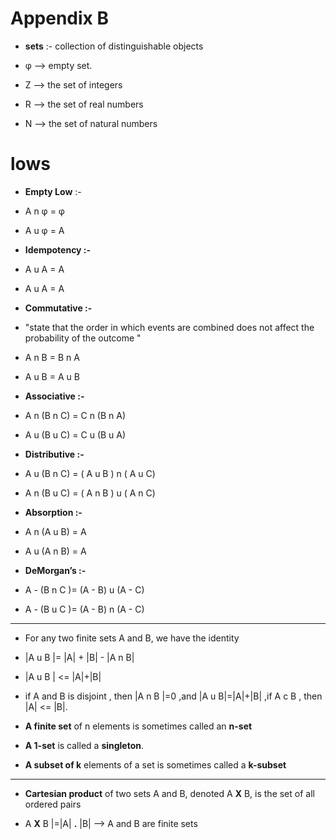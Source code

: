 # Appendix B 

* **sets** :- collection of distinguishable objects

* φ --> empty set.
* Z --> the set of integers
* R --> the set of real numbers
* N --> the set of natural numbers


# lows

* **Empty Low** :-
* A n φ = φ 
* A u φ = A

* **Idempotency :-** 
* A u A = A
* A u A = A

* **Commutative :-**
* "state that the order in which events are combined does not affect the probability of the outcome "
* A n B = B n A 
* A u B = A u B 

* **Associative :-**
* A n (B n C) = C n (B n A)
* A u (B u C) = C u (B u A)

* **Distributive :-**
*  A u (B n  C) = ( A u B ) n ( A u C)
*  A n (B u  C) = ( A n B ) u ( A n C)

* **Absorption :-**
* A n (A u B) = A
* A u (A n B) = A

* **DeMorgan’s :-**
* A - (B n C )= (A - B) u (A - C)
* A - (B u C )= (A - B) n (A - C)

************************************

* For any two finite sets A and B, we have the identity
* |A u B |= |A| + |B| - |A n B|
* |A u B | <= |A|+|B|

* if A and B is  disjoint , then |A n B |=0 ,and |A u B|=|A|+|B| 
,if A c B , then |A| <= |B|.

* **A finite set** of n elements is sometimes called an **n-set**
* **A 1-set** is called a
**singleton**. 
* **A subset of k** elements of a set is sometimes called a **k-subset**

**************************************

* **Cartesian product** of two sets A and B, denoted A  **X**  B, is the set of all ordered pairs

* A **X** B |=|A| **.** |B|  --> A and B are finite sets

